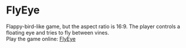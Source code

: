 # FlyEye

Flappy-bird-like game, but the aspect ratio is 16:9. The player controls a floating eye and tries to fly between vines.  
Play the game online: [FlyEye]([https://inyan.itch.io/fly-eye](https://yandex.com/games/app/244744?draft=true&lang=en)https://yandex.com/games/app/244744?draft=true&lang=en)
